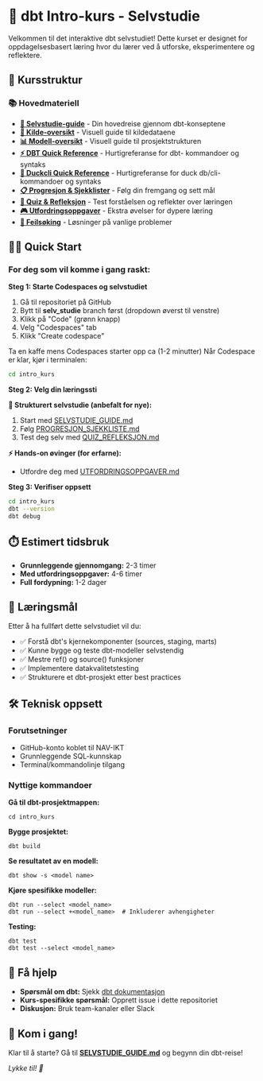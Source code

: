 # 🚀 dbt Intro-kurs - Selvstudie

Velkommen til det interaktive dbt selvstudiet! Dette kurset er designet for oppdagelsesbasert læring hvor du lærer ved å utforske, eksperimentere og reflektere.

## 🎯 Kursstruktur

### 📚 Hovedmateriell
- **[📖 Selvstudie-guide](kursmatrialet/SELVSTUDIE_GUIDE.md)** - Din hovedreise gjennom dbt-konseptene
- **[📀 Kilde-oversikt](kursmatrialet/KILDE_OVERSIKT.md)** - Visuell guide til kildedataene
- **[📊 Modell-oversikt](kursmatrialet/MODELL_OVERSIKT.md)** - Visuell guide til prosjektstrukturen
- **[⚡ DBT Quick Reference](kursmatrialet/QUICK_REFERENCE.md)** - Hurtigreferanse for dbt- kommandoer og syntaks
- **[🦆 Duckcli Quick Reference](kursmatrialet/DUCKCLI_REFERENCE.md)** - Hurtigreferanse for duck db/cli- kommandoer og syntaks
- **[📋 Progresjon & Sjekklister](kursmatrialet/PROGRESJON_SJEKKLISTE.md)** - Følg din fremgang og sett mål
- **[🧠 Quiz & Refleksjon](kursmatrialet/QUIZ_REFLEKSJON.md)** - Test forståelsen og reflekter over læringen
- **[🎮 Utfordringsoppgaver](kursmatrialet/UTFORDRINGSOPPGAVER.md)** - Ekstra øvelser for dypere læring
- **[🚨 Feilsøking](kursmatrialet/FEILSOKING.md)** - Løsninger på vanlige problemer


## 🏃‍♂️ Quick Start

### For deg som vil komme i gang raskt:

**Steg 1: Starte Codespaces og selvstudiet**

1. Gå til repositoriet på GitHub
2. Bytt til **selv_studie** branch først (dropdown øverst til venstre)
3. Klikk på "Code" (grønn knapp)
4. Velg "Codespaces" tab
5. Klikk "Create codespace"

Ta en kaffe mens Codespaces starter opp ca (1-2 minutter)
Når Codespace er klar, kjør i terminalen:

```bash
cd intro_kurs
```

**Steg 2: Velg din læringssti**

**🎯 Strukturert selvstudie (anbefalt for nye):**
1. Start med [SELVSTUDIE_GUIDE.md](kursmatrialet/SELVSTUDIE_GUIDE.md)
2. Følg [PROGRESJON_SJEKKLISTE.md](kursmatrialet/PROGRESJON_SJEKKLISTE.md)
3. Test deg selv med [QUIZ_REFLEKSJON.md](kursmatrialet/QUIZ_REFLEKSJON.md)

**⚡ Hands-on øvinger (for erfarne):**
 - Utfordre deg med [UTFORDRINGSOPPGAVER.md](kursmatrialet/UTFORDRINGSOPPGAVER.md)

**Steg 3: Verifiser oppsett**
```bash
cd intro_kurs
dbt --version
dbt debug
```

## ⏱️ Estimert tidsbruk
- **Grunnleggende gjennomgang:** 2-3 timer
- **Med utfordringsoppgaver:** 4-6 timer  
- **Full fordypning:** 1-2 dager

## 🎯 Læringsmål

Etter å ha fullført dette selvstudiet vil du:
- ✅ Forstå dbt's kjernekomponenter (sources, staging, marts)
- ✅ Kunne bygge og teste dbt-modeller selvstendig  
- ✅ Mestre ref() og source() funksjoner
- ✅ Implementere datakvalitetstesting
- ✅ Strukturere et dbt-prosjekt etter best practices

## 🛠️ Teknisk oppsett

### Forutsetninger
- GitHub-konto koblet til NAV-IKT
- Grunnleggende SQL-kunnskap
- Terminal/kommandolinje tilgang

### Nyttige kommandoer

**Gå til dbt-prosjektmappen:**
```shell
cd intro_kurs
```

**Bygge prosjektet:**
```shell
dbt build
```

**Se resultatet av en modell:**
```shell
dbt show -s <model name>
```

**Kjøre spesifikke modeller:**
```shell
dbt run --select <model_name>
dbt run --select +<model_name>  # Inkluderer avhengigheter
```

**Testing:**
```shell
dbt test
dbt test --select <model_name>
```

## 🤝 Få hjelp

- **Spørsmål om dbt:** Sjekk [dbt dokumentasjon](https://docs.getdbt.com/)
- **Kurs-spesifikke spørsmål:** Opprett issue i dette repositoriet
- **Diskusjon:** Bruk team-kanaler eller Slack

## 🎉 Kom i gang!

Klar til å starte? Gå til **[SELVSTUDIE_GUIDE.md](kursmatrialet/SELVSTUDIE_GUIDE.md)** og begynn din dbt-reise! 

*Lykke til! 🚀*
